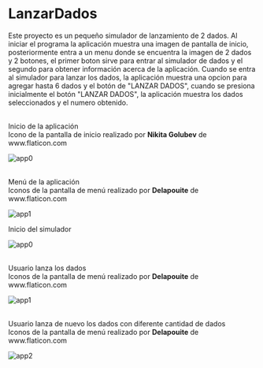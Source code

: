# LanzarDados

Este proyecto es un pequeño simulador de lanzamiento de 2 dados.
Al iniciar el programa la aplicación muestra una imagen de pantalla de inicio, posteriormente entra a un menu donde se encuentra la imagen de 2 dados y 2 botones, el primer boton sirve para entrar al simulador de dados y el segundo para obtener información acerca de la aplicación. Cuando se entra al simulador para lanzar los dados, la aplicación muestra una opcion para agregar hasta 6 dados y el botón de "LANZAR DADOS", cuando se presiona inicialmente el botón "LANZAR DADOS", la aplicación muestra los dados seleccionados y el numero obtenido.

<p>
  <br>Inicio de la aplicación
  <br>Icono de la pantalla de inicio realizado por <b>Nikita Golubev</b> de www.flaticon.com
</p>

![app0](https://github.com/darkcrow-dev/LanzarDados/assets/108247794/5f20ebb8-bb50-469e-871f-267d1eaa0204)

<p>
  <br>Menú de la aplicación
  <br>Iconos de la pantalla de menú realizado por <b>Delapouite</b> de www.flaticon.com
</p>

![app1](https://github.com/darkcrow-dev/LanzarDados/assets/108247794/cb58ee58-7331-4636-96db-b82d487b0222)

Inicio del simulador

![app0](https://github.com/darkcrow-dev/LanzarDados/assets/108247794/a641e1b1-fa6c-41bb-9592-c4df4c69d544)

<p>
  <br>Usuario lanza los dados 
  <br>Iconos de la pantalla de menú realizado por <b>Delapouite</b> de www.flaticon.com
</p>

![app1](https://github.com/darkcrow-dev/LanzarDados/assets/108247794/293c1e23-404d-4ff4-a883-1ac3cf5497db)

<p>
  <br>Usuario lanza de nuevo los dados con diferente cantidad de dados
  <br>Iconos de la pantalla de menú realizado por <b>Delapouite</b> de www.flaticon.com
</p>

![app2](https://github.com/darkcrow-dev/LanzarDados/assets/108247794/26992a95-c85b-4525-af70-16479e8a174f)
